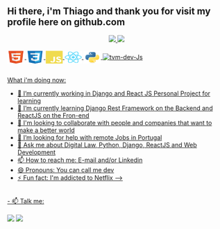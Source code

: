 ## Hi there, i'm Thiago and thank you for visit my profile here on github.com

<div align="center">
  <a href="">
  <img height="180em" src="https://github-readme-stats.vercel.app/api?username=tvm-dev&show_icons=true&theme=dracula&include_all_commits=true&count_private=true"/>
  <img height="180em" src="https://github-readme-stats.vercel.app/api/top-langs/?username=rafaballerini&layout=compact&langs_count=7&theme=dracula"/>
</div>
<div style="display: inline_block"><br>
   <img align="center" alt="tvm-dev-HTML" height="30" width="40" src="https://raw.githubusercontent.com/devicons/devicon/master/icons/html5/html5-original.svg">
  <img align="center" alt="tvm-dev-CSS" height="30" width="40" src="https://raw.githubusercontent.com/devicons/devicon/master/icons/css3/css3-original.svg">
  <img align="center" alt="tvm-dev-Js" height="30" width="40" src="https://raw.githubusercontent.com/devicons/devicon/master/icons/javascript/javascript-plain.svg">
  <img align="center" alt="tvm-dev-React" height="30" width="40" src="https://raw.githubusercontent.com/devicons/devicon/master/icons/react/react-original.svg">
  <img align="center" alt="tvm-dev-Python" height="30" width="40" src="https://raw.githubusercontent.com/devicons/devicon/master/icons/python/python-original.svg">
  <img align="center" alt="tvm-dev-Js" height="60" width="60" src="https://cdn.jsdelivr.net/gh/devicons/devicon/icons/django/django-original.svg" />
  </div>
  
  ##
  
What i'm doing now:

- 🔭 I’m currently working in Django and React JS Personal Project for learning
- 🌱 I’m currently learning Django Rest Framework on the Backend and ReactJS on the Fron-end
- 👯 I'm looking to collaborate with people and companies that want to make a better world
- 🤔 I’m looking for help with remote Jobs in Portugal
- 💬 Ask me about Digital Law, Python, Django, ReactJS and Web Development
- 📫 How to reach me: E-mail and/or Linkedin
- 😄 Pronouns: You can call me dev 
- ⚡ Fun fact: I'm addicted to Netflix
-->
  ##
 
<div> 
 - 📫 Talk me:<br><br>
    <a href = "mailto:tvm.dev2015@gmail.com"><img src="https://img.shields.io/badge/-Gmail-%23333?style=for-the-badge&logo=gmail&logoColor=white" target="_blank"></a>
    <a href="https://www.linkedin.com/in/tvm-dev2015/" target="_blank"><img src="https://img.shields.io/badge/-LinkedIn-%230077B5?style=for-the-badge&logo=linkedin&logoColor=white" target="_blank"></a> </div>
 
 
 

